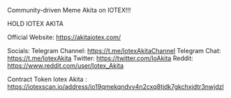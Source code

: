  Community-driven Meme Akita on IOTEX!!!

 HOLD IOTEX AKITA

Official Website: https://akitaiotex.com/

Socials:
Telegram Channel: https://t.me/IotexAkitaChannel
Telegram Chat: https://t.me/IotexAkita
Twitter: https://twitter.com/IoAkita
Reddit: https://www.reddit.com/user/Iotex_Akita

Contract Token Iotex Akita : https://iotexscan.io/address/io19qmekqndvv4n2cxq8tjdk7gkchxjdtr3nwjdzl

